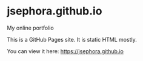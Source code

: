 # jsephora.github.io
My online portfolio

This is a GitHub Pages site. It is static HTML mostly.

You can view it here: https://jsephora.github.io
